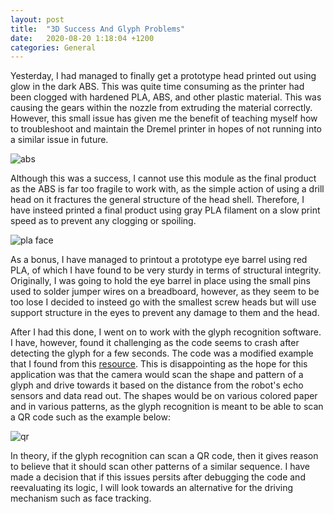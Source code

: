 ```yaml
---
layout: post
title:  "3D Success And Glyph Problems"
date:   2020-08-20 1:18:04 +1200
categories: General
---
```


Yesterday, I had managed to finally get a prototype head printed out using glow in the dark ABS. This was
 quite time consuming as the printer had been clogged with hardened PLA, ABS, and other plastic material. This was causing
  the gears within the nozzle from extruding the material correctly. However, this small issue has given me the benefit of teaching
   myself how to troubleshoot and maintain the Dremel printer in hopes of not running into a similar issue in future.
   
<img src= "{{site.baseurl}}/assets/Images/protoType.jpg" alt = "abs">

Although this was a success, I cannot use this module as the final product as the ABS is far too fragile to work with, as the
 simple action of using a drill head on it fractures the general structure of the head shell. Therefore, I have insteed printed a
  final product using gray PLA filament on a slow print speed as to prevent any clogging or spoiling.
  
<img src= "{{site.baseurl}}/assets/Images/newFace.jpg" alt = "pla face">

As a bonus, I have managed to printout a prototype eye barrel using red PLA, of which I have found to be very sturdy
 in terms of structural integrity. Originally, I was going to hold the eye barrel in place using the small pins used to solder jumper wires 
 on a breadboard, however, as they seem to be too lose I decided to insteed go with the smallest screw heads but will use support structure in the eyes to
  prevent any damage to them and the head.
  
  After I had this done, I went on to work with the glyph recognition software. I have, however, found it challenging as 
  the code seems to crash after detecting the glyph for a few seconds. The code was a modified example that I found from this [resource](https://rdmilligan.wordpress.com/2015/07/19/glyph-recognition-using-opencv-and-python/).
  This is disappointing as the hope for this application was that the camera would scan the shape and pattern of a glyph and drive towards it based on the distance from the robot's echo sensors
  and data read out. The shapes would be on various colored paper and in various patterns, as the glyph recognition is meant to be
  able to scan a QR code such as the example below:
  
 <img src= "{{site.baseurl}}/assets/Images/QR.PNG" alt = "qr">

In theory, if the glyph recognition can scan a QR code, then it gives reason to believe that it should scan other patterns of a 
similar sequence. I have made a decision that if this issues persits after debugging the code and reevaluating its logic, I will look
towards an alternative for the driving mechanism such as face tracking.

  